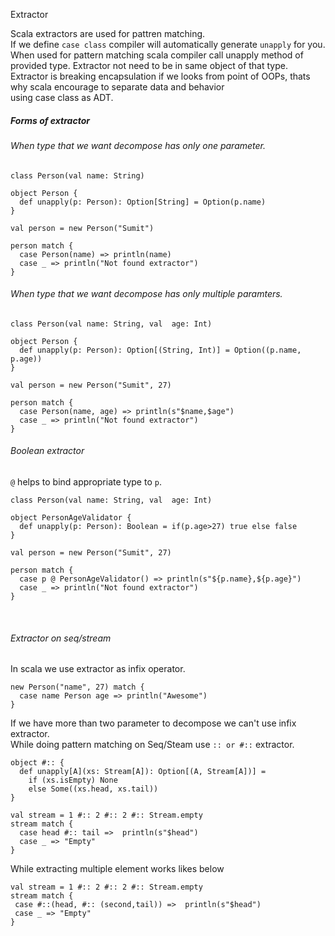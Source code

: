 Extractor

Scala extractors are used for pattren matching.</br>
If we define ```case class``` compiler will automatically generate ```unapply``` for you. </br>
When used for pattern matching scala compiler call unapply method of provided type. 
Extractor not need to be in same object of that type.</br>
Extractor is breaking encapsulation if we looks from point of OOPs, thats why scala encourage to separate data and behavior </br>
using case class as ADT.



##### Forms of extractor
###### When type that we want decompose has only one parameter. </br>
```
class Person(val name: String)

object Person {
  def unapply(p: Person): Option[String] = Option(p.name)
}

val person = new Person("Sumit")

person match {
  case Person(name) => println(name)
  case _ => println("Not found extractor")
}

```

###### When type that we want decompose has only multiple paramters. </br>
```
class Person(val name: String, val  age: Int)

object Person {
  def unapply(p: Person): Option[(String, Int)] = Option((p.name, p.age))
}

val person = new Person("Sumit", 27)

person match {
  case Person(name, age) => println(s"$name,$age")
  case _ => println("Not found extractor")
}

```

###### Boolean extractor </br>
```@```  helps to bind appropriate type to ```p```. 
```
class Person(val name: String, val  age: Int)

object PersonAgeValidator {
  def unapply(p: Person): Boolean = if(p.age>27) true else false
}

val person = new Person("Sumit", 27)

person match {
  case p @ PersonAgeValidator() => println(s"${p.name},${p.age}")
  case _ => println("Not found extractor")
}
```
</br>

###### Extractor on seq/stream
In scala we use extractor as infix operator.
```
new Person("name", 27) match {
  case name Person age => println("Awesome")
} 

```
If we have more than two parameter to decompose we can't use infix extractor. </br>
While doing pattern matching on Seq/Steam use ```:: or #::``` extractor. </br>

```
object #:: {
  def unapply[A](xs: Stream[A]): Option[(A, Stream[A])] =
    if (xs.isEmpty) None
    else Some((xs.head, xs.tail))
}

val stream = 1 #:: 2 #:: 2 #:: Stream.empty
stream match {
  case head #:: tail =>  println(s"$head")
  case _ => "Empty"
}
 ```
 While extracting multiple element works likes below 
 ```
 val stream = 1 #:: 2 #:: 2 #:: Stream.empty
stream match {
  case #::(head, #:: (second,tail)) =>  println(s"$head")
  case _ => "Empty"
}
 ```
 










